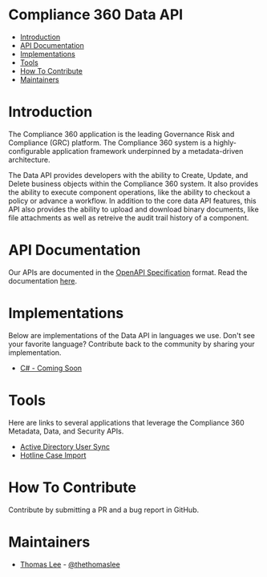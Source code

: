 # Compliance 360 Data API
* [Introduction](#introduction)
* [API Documentation](#api-documentation)
* [Implementations](#implementations)
* [Tools](#tools)
* [How To Contribute](#how-to-contribute)
* [Maintainers](#maintainers)

# Introduction
The Compliance 360 application is the leading Governance Risk and Compliance (GRC) platform. The Compliance 360 system is a highly-configurable application framework underpinned by a metadata-driven architecture. 

The Data API provides developers with the ability to Create, Update, and Delete business objects within the Compliance 360 system. It also provides the ability to execute component operations, like the ability to checkout a policy or advance a workflow. In addition to the core data API features, this API also provides the ability to upload and download binary documents, like file attachments as well as retreive the audit trail history of a component.

# API Documentation
Our APIs are documented in the [OpenAPI Specification](https://github.com/OAI/OpenAPI-Specification/blob/master/versions/3.0.0.md) format. Read the documentation [here](https://app.swaggerhub.com/api/saiglobal/compliance360-data/2.0.0).

# Implementations
Below are implementations of the Data API in languages we use. Don't see your favorite language? Contribute back to the community by sharing your implementation.
* [C# - Coming Soon](#)

# Tools
Here are links to several applications that leverage the Compliance 360 Metadata, Data, and Security APIs.
* [Active Directory User Sync](#)
* [Hotline Case Import](#)

# How To Contribute
Contribute by submitting a PR and a bug report in GitHub.

# Maintainers
* [Thomas Lee](https://github.com/thethomaslee) - [@thethomaslee](https://twitter.com/thethomaslee)


